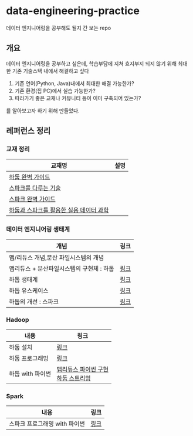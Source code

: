 # data-engineering-practice
데이터 엔지니어링을 공부해도 될지 간 보는 repo

## 개요
데이터 엔지니어링을 공부하고 싶은데, 학습부담에 지쳐 흐지부지 되지 않기 위해 최대한 기존 기술스택 내에서 해결하고 싶다
1. 기존 언어(Python, Java)내에서 최대한 해결 가능한가?
2. 기존 환경(집 PC)에서 실습 가능한가?
3. 따라가기 좋은 교재나 커뮤니티 등이 이미 구축되어 있는가?

를 알아보고자 하기 위해 만들었다.

## 레퍼런스 정리
### 교재 정리
|교재명|설명|
|--|--|
|[하둡 완벽 가이드](https://ridibooks.com/books/443000487)||
|[스파크를 다루는 기술](https://ridibooks.com/books/754023734)||
|[스파크 완벽 가이드](https://ridibooks.com/books/443000657)||
|[하둡과 스파크를 활용한 실용 데이터 과학](https://ridibooks.com/books/754021700)||

### 데이터 엔지니어링 생태계
|개념|링크|
|--|--|
|맵/리듀스 개념,분산 파일시스템의 개념||
|맵리듀스 + 분산파일시스템의 구현체 : 하둡|[링크](http://www.incodom.kr/hadoop_%EC%B4%9D%EC%A0%95%EB%A6%AC)|
|하둡 생태계|[링크](http://www.incodom.kr/hadoop_%EC%B4%9D%EC%A0%95%EB%A6%AC_2%ED%8E%B8#:~:text=%ED%95%98%EB%91%A1%20%EC%97%90%EC%BD%94%EC%8B%9C%EC%8A%A4%ED%85%9C(%EC%83%9D%ED%83%9C%EA%B3%84)%EC%97%90%EC%84%9C,%EB%93%A4%EC%9D%98%20%EC%9D%B4%EB%A6%84%EC%9C%BC%EB%A1%9C%20%EC%9D%B4%EB%A3%A8%EC%96%B4%EC%A0%B8%20%EC%9E%88%EB%8B%A4.&text=%EB%B6%84%EC%82%B0%20%EC%8B%9C%EC%8A%A4%ED%85%9C%20%EA%B0%84%EC%9D%98%20%EC%A0%95%EB%B3%B4%20%EA%B3%B5%EC%9C%A0,%EC%BD%94%EB%94%94%EB%84%A4%EC%9D%B4%EC%85%98%20%EC%84%9C%EB%B9%84%EC%8A%A4%20%EC%8B%9C%EC%8A%A4%ED%85%9C%EC%9D%B4%EB%9D%BC%EA%B3%A0%20%ED%95%9C%EB%8B%A4.)|
|하둡 유스케이스|[링크](http://www.incodom.kr/hadoop_%EC%B4%9D%EC%A0%95%EB%A6%AC_4%ED%8E%B8)|
|하둡의 개선 : 스파크|[링크](https://futurecreator.github.io/2018/08/14/apache-spark-basic/)|

### Hadoop
|내용|링크|
|--|--|
|하둡 설치|[링크](http://www.incodom.kr/hadoop_%EC%B4%9D%EC%A0%95%EB%A6%AC_3%ED%8E%B8)|
|하둡 프로그래밍|[링크](http://www.incodom.kr/%ED%95%98%EB%91%A1%ED%94%84%EB%A1%9C%EA%B7%B8%EB%9E%98%EB%B0%8D)|
|하둡 with 파이썬|[맵리듀스 파이썬 구현](https://3months.tistory.com/521)<br>[하둡 스트리밍](https://blog.acronym.co.kr/606)|

### Spark
|내용|링크|
|--|--|
|스파크 프로그래밍 with 파이썬|[링크](https://wikidocs.net/84197)|
